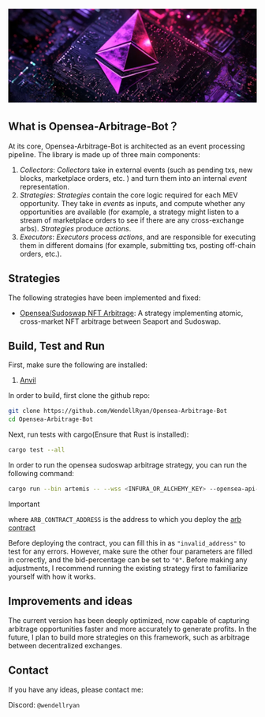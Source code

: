 
![](./picture/arbitrage-bot.png)



## What is Opensea-Arbitrage-Bot？


At its core, Opensea-Arbitrage-Bot is architected as an event processing pipeline. The library is made up of three main components: 

1. *Collectors*: *Collectors* take in external events (such as pending txs, new blocks, marketplace orders, etc. ) and turn them into an internal *event* representation. 
2. *Strategies*: *Strategies* contain the core logic required for each MEV opportunity. They take in *events* as inputs, and compute whether any opportunities are available (for example, a strategy might listen to a stream of marketplace orders to see if there are any cross-exchange arbs). *Strategies* produce *actions*.
3. *Executors*: *Executors* process *actions*, and are responsible for executing them in different domains (for example, submitting txs, posting off-chain orders, etc.).

## Strategies 

The following strategies have been implemented and fixed:

- [Opensea/Sudoswap NFT Arbitrage](/crates/strategies/opensea-sudo-arb/): A strategy implementing atomic, cross-market NFT arbitrage between Seaport and Sudoswap.

## Build, Test and Run

First, make sure the following are installed: 
1. [Anvil](https://github.com/foundry-rs/foundry/tree/master/crates/anvil#installing-from-source)

In order to build, first clone the github repo: 

```sh
git clone https://github.com/WendellRyan/Opensea-Arbitrage-Bot
cd Opensea-Arbitrage-Bot
```

Next, run tests with cargo(Ensure that Rust is installed): 

```sh
cargo test --all
```

In order to run the opensea sudoswap arbitrage strategy, you can run the following command: 

```sh
cargo run --bin artemis -- --wss <INFURA_OR_ALCHEMY_KEY> --opensea-api-key <OPENSEA_API_KEY> --private-key <PRIVATE_KEY> --arb-contract-address <ARB_CONTRACT_ADDRESS> --bid-percentage <BID_PERCENTAGE>
```

> [!IMPORTANT]
> 
> where `ARB_CONTRACT_ADDRESS` is the address to which you deploy the [arb contract](/crates/strategies/opensea-sudo-arb/contracts/src/SudoOpenseaArb.sol)
> 
> Before deploying the contract, you can fill this in as `"invalid_address"` to test for any errors. However, make sure the other four parameters are filled in correctly, and the bid-percentage can be set to `"0"`. Before making any adjustments, I recommend running the existing strategy first to familiarize yourself with how it works.


## Improvements and ideas

The current version has been deeply optimized, now capable of capturing arbitrage opportunities faster and more accurately to generate profits. In the future, I plan to build more strategies on this framework, such as arbitrage between decentralized exchanges.


## Contact

If you have any ideas, please contact me:

Discord: `@wendellryan`